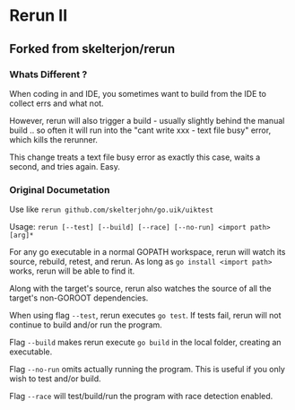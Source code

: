# Rerun II

## Forked from skelterjon/rerun

### Whats Different ?

When coding in and IDE, you sometimes want to build from the IDE to collect errs and what not.

However, rerun will also trigger a build - usually slightly behind the manual build .. so often it 
will run into the "cant write xxx - text file busy" error, which kills the rerunner.

This change treats a text file busy error as exactly this case, waits a second, and tries again. Easy.

### Original Documetation

Use like ```rerun github.com/skelterjohn/go.uik/uiktest```

Usage: ```rerun [--test] [--build] [--race] [--no-run] <import path> [arg]*```

For any go executable in a normal GOPATH workspace, rerun will watch its source,
rebuild, retest, and rerun. As long as ```go install <import path>``` works,
rerun will be able to find it.

Along with the target's source, rerun also watches the source of all
the target's non-GOROOT dependencies.

When using flag `--test`, rerun executes `go test`. If tests fail, rerun will not continue to build and/or run the program.

Flag `--build` makes rerun execute `go build` in the local folder, creating an executable.

Flag `--no-run` omits actually running the program. This is useful if you only wish to test and/or build.

Flag `--race` will test/build/run the program with race detection enabled.
